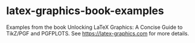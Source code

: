 # latex-graphics-book-examples
Examples from the book Unlocking LaTeX Graphics: A Concise Guide to TikZ/PGF and PGFPLOTS. See https://latex-graphics.com for more details.

